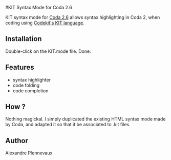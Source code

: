 #KIT Syntax Mode for Coda 2.6

KIT syntax mode for [Coda 2.6](https://www.panic.com/coda/) allows syntax highlighting in Coda 2, when coding using [Codekit's KIT language](https://codekitapp.com/help/kit/).

## Installation
Double-click on the KIT.mode file. Done.

## Features
- syntax highlighter
- code folding
- code completion

## How ?
Nothing magickal. I simply duplicated the existing HTML syntax mode made by Coda, and adapted it so that it be associated to .kit files.

## Author
Alexandre Plennevaux
